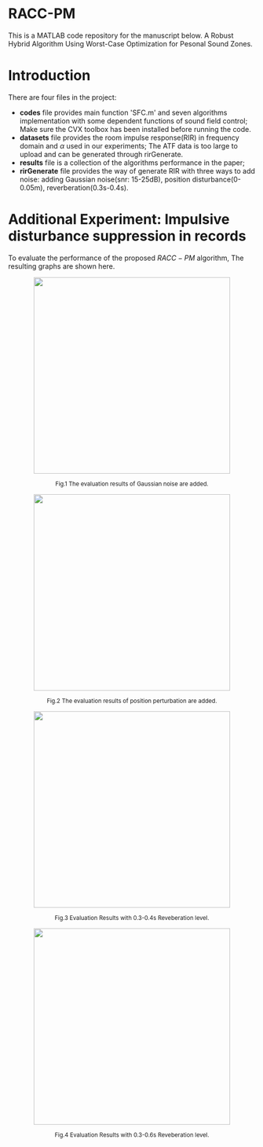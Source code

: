 # RACC-PM
This is a MATLAB code repository for the manuscript below. A Robust Hybrid Algorithm Using Worst-Case Optimization for Pesonal Sound Zones.

#  Introduction
 There are four files in the project:
 * **codes** file  provides main function 'SFC.m' and seven algorithms implementation with some dependent functions of sound field control; Make sure the CVX  toolbox has been installed before running the code.
 * **datasets** file provides the room impulse response(RIR) in frequency domain and $\alpha$ used in our experiments; The ATF data is too large to upload and can be generated through rirGenerate.
 * **results** file is a collection of the algorithms performance in the paper;
 * **rirGenerate** file provides the way of generate RIR with three ways to add noise: adding Gaussian noise(snr: 15-25dB), position disturbance(0-0.05m), reverberation(0.3s-0.4s).
 # Additional Experiment: Impulsive disturbance suppression in records

To evaluate the performance of the proposed $RACC-PM$ algorithm,  The resulting graphs are shown here.

<div align=center>
<img src="https://github.com/notapassenger/RACC-PM/tree/main/results/EvaluationResultsGau.eps" width="400" >
</div>
<p align="center">
<small>
Fig.1 The evaluation results of Gaussian noise are added.
</small>
</p>

<div align=center>
<img src="https://github.com/notapassenger/RACC-PM/tree/main/results/EvaluationResultsPos.eps" width="400" >
</div>
<p align="center">
<small>
Fig.2 The evaluation results of position perturbation are added.
</small>
</p>

 <div align=center>
<img src="https://github.com/notapassenger/RACC-PM/tree/main/results/EvaluationResultsRev(0.3-0.4s).eps" width="400" >
</div>
<p align="center">
<small>
Fig.3 Evaluation Results with 0.3-0.4s Reveberation level.
</small>
</p>

<div align=center>
<img src="https://github.com/notapassenger/RACC-PM/tree/main/results/EvaluationResultsRev(0.3-0.6s).eps" width="400" >
</div>
<p align="center">
<small>
Fig.4 Evaluation Results with 0.3-0.6s Reveberation level.
</small>
</p>

